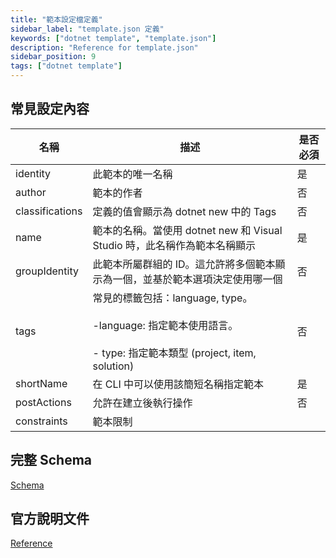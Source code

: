 ```yaml
---
title: "範本設定檔定義"
sidebar_label: "template.json 定義"
keywords: ["dotnet template", "template.json"]
description: "Reference for template.json"
sidebar_position: 9
tags: ["dotnet template"]
---
```


## 常見設定內容

| 名稱            | 描述                                                                                                                              | 是否必須 |
| --------------- | --------------------------------------------------------------------------------------------------------------------------------- | -------- |
| identity        | 此範本的唯一名稱                                                                                                                  | 是       |
| author          | 範本的作者                                                                                                                        | 否       |
| classifications | 定義的值會顯示為 dotnet new 中的 Tags                                                                                             | 否       |
| name            | 範本的名稱。當使用 dotnet new 和 Visual Studio 時，此名稱作為範本名稱顯示                                                         | 是       |
| groupIdentity   | 此範本所屬群組的 ID。這允許將多個範本顯示為一個，並基於範本選項決定使用哪一個                                                     | 否       |
| tags            | 常見的標籤包括：language, type。 <br></br> -language: 指定範本使用語言。 <br></br> - type: 指定範本類型 (project, item, solution) | 否       |
| shortName       | 在 CLI 中可以使用該簡短名稱指定範本                                                                                               | 是       |
| postActions     | 允許在建立後執行操作                                                                                                              | 否       |
| constraints     | 範本限制                                                                                                                          |          |

## 完整 Schema
[Schema](https://json.schemastore.org/template)

## 官方說明文件
[Reference](https://github.com/dotnet/templating/wiki/Reference-for-template.json)

